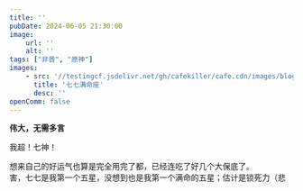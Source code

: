 ```yaml
---
title: ''
pubDate: 2024-06-05 21:30:00
image:
    url: ''
    alt: ''
tags: ["非酋", "原神"]
images:
    - src: '//testingcf.jsdelivr.net/gh/cafekiller/cafe.cdn/images/blogs/note20240605.png'
      title: '七七满命座'
      desc: ''
openComm: false
---
```

**伟大，无需多言**

我超！七神！

想来自己的好运气也算是完全用完了都，已经连吃了好几个大保底了。  
害，七七是我第一个五星，没想到也是我第一个满命的五星；估计是锁死力（悲
